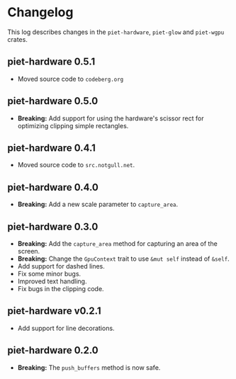 # Changelog

This log describes changes in the `piet-hardware`, `piet-glow` and `piet-wgpu`
crates.

## piet-hardware 0.5.1

- Moved source code to `codeberg.org`

## piet-hardware 0.5.0

- **Breaking:** Add support for using the hardware's scissor rect for optimizing
  clipping simple rectangles.

## piet-hardware 0.4.1

- Moved source code to `src.notgull.net`.

## piet-hardware 0.4.0

- **Breaking:** Add a new scale parameter to `capture_area`.

## piet-hardware 0.3.0

- **Breaking:** Add the `capture_area` method for capturing an area of the screen.
- **Breaking:** Change the `GpuContext` trait to use `&mut self` instead of `&self`.
- Add support for dashed lines.
- Fix some minor bugs.
- Improved text handling.
- Fix bugs in the clipping code.

## piet-hardware v0.2.1

- Add support for line decorations.

## piet-hardware 0.2.0

- **Breaking:** The `push_buffers` method is now safe.
